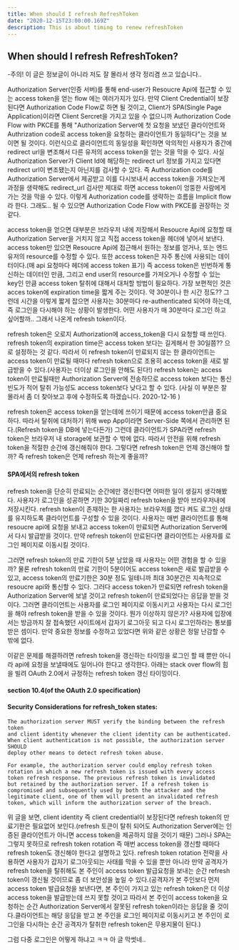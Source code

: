 ```yaml
---
title: When should I refresh RefreshToken
date: "2020-12-15T23:00:00.169Z"
description: This is about timing to renew refreshToken
---
```


## When should I refresh RefreshToken?

-주의! 이 글은 정보글이 아니라 저도 잘 몰라서 생각 정리겸 쓰고 있습니다..

Authorization Server(인증 서버)를 통해 end-user가 Resoucre Api에 접근할 수 있는 access token을 얻는 flow 에는 여러가지가 있다. 만약 Client Credential이 보장된다면 Authorization Code Flow로 하면 될 것이고, Client가 SPA(Single Page Application)이라면 Client Sercret을 가지고 있을 수 없으니까 Authorization Code Flow with PKCE를 통해 "Authorization Server에 첫 요청을 보냈던 클라이언트와 Authrization code로 access token을 요청하는 클라이언트가 동일하다"는 것을 보이면 될 것이다. 이런식으로 클라이언트의 동일성을 확인하면 악의적인 사용자가 중간에 redirect url을 변조해서 다른 유저의 access token을 얻는 것을 막을 수 있다. 사실 Authorization Server가 Client Id에 해당하는 redirect url 정보를 가지고 있다면 redirect url이 변조됐는지 아닌지를 검사할 수 있다. 즉 Authorization code를 Authorization Server에서 제공받고 이를 다시보내서 access token을 가져오는게 과정을 생략해도 redirect_url 검사만 제대로 하면 access token이 엉뚱한 사람에게 가는 것을 막을 수 있다. 이렇게 Authorization code를 생략하는 흐름을 Implicit flow라 한다. 그래도.. 될 수 있으면 Authorization Code Flow with PKCE를 권장하는 것 같다.

access token을 얻으면 대부분은 브라우저 내에 저장해서 Resoucre Api에 요청할 때 Authorization Server을 거치지 않고 직접 access token을 헤더에 넣어서 보낸다. access token만 있으면 Resoucre Api에 접근해서 원하는 정보를 얻거나, 또는 엔드 유저의 resource를 수정할 수 있다. 또한 access token은 자주 통신에 사용되는 데이터이다.(매 api 요청마다 헤더에 access token 표기) 즉 access token은 빈번하게 통신하는 데이터인 만큼, 그리고 end user의 resource를 가져오거나 수정할 수 있는 key인 만큼 access token 탈취에 대해서 대처할 방법이 필요하다. 가장 보편적인 것은 acces token에 expiration time을 짧게 주는 것이다. 약 30분이나 한 시간 정도?? 그런데 시간을 이렇게 짧게 잡으면 사용자는 30분마다 re-authenticated 되어야 하는데, 즉 로그인을 다시해야 하는 상황이 발생한다. 어떤 사용자가 매 30분마다 로그인 하고 싶어할까..
그래서 나온게 refresh token이다.

refresh token은 오로지 Authorization에 access_token을 다시 요청할 때 쓰인다. refresh token의 expiration time은 access token 보다는 길게해서 한 30일쯤?? 으로 설정하는 것 같다. 따라서 이 refresh token이 만료되지 않는 한 클라이언트는 access token이 만료될 때마다 refresh token으로 조용히 access token을 새로 발급받을 수 있다.(사용자는 더이상 로그인을 안해도 된다!) refresh token는 access token이 만료될때만 Authorization Server에 전송하므로 access token 보다는 통신 빈도가 적어 탈취 가능성도 access token보다 낮다고 할 수 있다. (사실 이 부분은 잘 몰라서 좀 더 찾아보고 후에 수정하도록 하겠습니다. 2020-12-16 ) 

refresh token은 access token을 얻는데에 쓰이기 때문에 access token만큼 중요하다. 따라서 탈취에 대처하기 위해 wep App이라면 Server-Side 쪽에서 관리하면 된다.(Refresh token을 DB에 넣는다든가) 그런데 클라이언트가 SPA라면 refresh token은 브라우저 내 storage에 보관할 수 밖에 없다. 따라서 안전을 위해 refresh token을 적절한 순간에 갱신해줘야 한다. 그렇다면 refresh token은 언제 갱신해야 할까? 즉 refresh token은 언제 refresh 하는게 좋을까?

#### SPA에서의 refresh token
refresh token을 단순히 만료되는 순간에만 갱신한다면 어떠한 일이 생길지 생각해봤다. 사용자가 로그인을 성공하면 기한 30일짜리 refresh token을 받아 브라우저내에 저장시킨다. refresh token이 존재하는 한 사용자는 브라우저를 껐다 켜도 로그인 상태를 유지하도록 클라이언트를 구성할 수 있을 것이다. 사용자는 매번 클라이언트를 통해 resoucre api에 요청을 보내고 access token이 만료되면 Authorization Server에서 다시 발급받을 것이다. 만약 refresh token이 만료된다면 클라이언트는 사용자를 로그인 페이지로 이동시킬 것이다.

그러면 refresh token의 만료 기한이 5분 남았을 때 사용자는 어떤 경험을 할 수 있을까? 물론 refresh token의 만료 기한이 5분이어도 access token은 새로 발급받을 수 있고, access token의 만료기한은 30분 정도 일테니까 최대 30분간은 지속적으로 resoucre api와 통신할 수 있다. 그러다 access token가 만료되면 refresh token을 Authorization Server에 보낼 것이고 refresh token이 만료되었다는 응답을 받을 것이다. 그러면 클라이언트는 사용자를 로그인 페이지로 이동시키고 사용자는 다시 로그인을 해야 refresh token을 받을 수 있을 것이다. 뭔가 이상하지 않은가? 사용자에 입장에서는 방금까지 잘 접속했던 사이트에서 갑자기 로그아웃 되고 다시 로그인하라는 통보를 받은 셈이다. 만약 중요한 정보를 수정하고 있었다면 위와 같은 상황은 정말 난감할 수 밖에 없다. 

이같은 문제를 해결하려면 refresh token을 갱신하는 타이밍을 로그인 할 때 뿐만 아니라 api에 요청을 보낼때에도 일어나야 한다고 생각한다. 아래는 stack over flow의 힘을 빌려 OAuth 2.0에서 규정하는 refresh token 갱신 타이밍이다.

#### section 10.4(of the OAuth 2.0 specification) 
#### Security Considerations for refresh_token states:

	The authorization server MUST verify the binding between the refresh token 
	and client identity whenever the client identity can be authenticated. 
	When client authentication is not possible, the authorization server SHOULD 
	deploy other means to detect refresh token abuse.

	For example, the authorization server could employ refresh token
	rotation in which a new refresh token is issued with every access
	token refresh response. The previous refresh token is invalidated 
	but retained by the authorization server. If a refresh token is
	compromised and subsequently used by both the attacker and the
	legitimate client, one of them will present an invalidated refresh
	token, which will inform the authorization server of the breach.

위 글을 보면, client identity 즉 client credential이 보장된다면 refresh token의 만료기한은 필요없어 보인다.(refresh 토큰이 탈취 되어도 Authorization Server에는 인증된 클라이언트가 아니면 access token을 제공하지 않을 것이기 때문) 그러나 SPA는 그렇지 못하므로 refresh token rotation 즉 매번 access token을 갱신할 때마다 refresh token도 갱신해야 한다고 설명하고 있다. refresh token rotation 전략을 사용하면 사용자가 갑자기 로그아웃되는 사태를 막을 수 있을 뿐만 아니라 만약 공격자가 refresh token을 탈취해도 본 주인이 access token 발급요청을 보내는 순간 refresh token이 갱신될 것이므로 좀 더 보안성을 높일 수 있다.(공격자가 본 주인보다 먼저 access token 발급요청을 보낸다면, 본 주인이 가지고 있는 refresh token은 더 이상 access token을 발급받는데 쓰지 못할 것이고 따라서 본 주인이 access token을 요청하는 순간 Authorization Server에서 잘못된 refresh token이라는 응답을 줄 것이다.클라이언트는 해당 응답을 받고 본 주인을 로그인 페이지로 이동시키고 본 주인이 로그인을 다시하는 순간 공격자가 탈취한 refresh token은 무용지물이 된다.)

그럼 다중 로그인은 어떻게 하냐고 ㅋㅋ 아 글 막썻네..